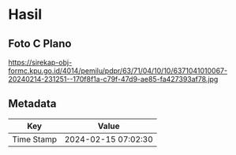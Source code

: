 # Hasil

## Foto C Plano

https://sirekap-obj-formc.kpu.go.id/4014/pemilu/pdpr/63/71/04/10/10/6371041010067-20240214-231251--170f8f1a-c79f-47d9-ae85-fa427393af78.jpg


## Metadata

| Key        | Value               |
| ---------- | ------------------- |
| Time Stamp | 2024-02-15 07:02:30 |




